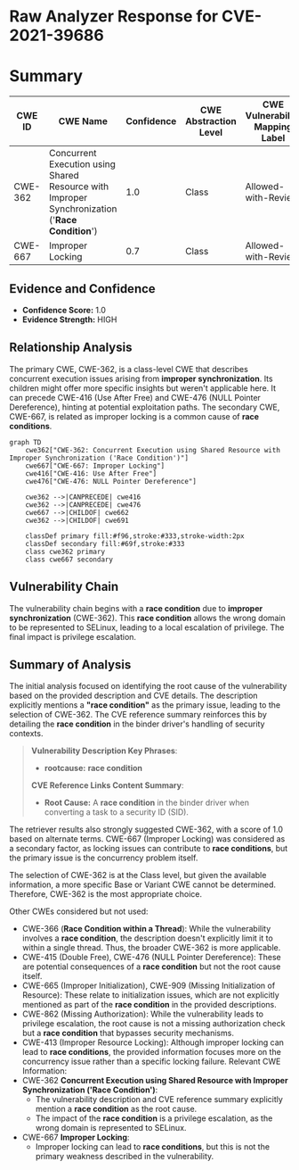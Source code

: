 # Raw Analyzer Response for CVE-2021-39686

# Summary
| CWE ID | CWE Name | Confidence | CWE Abstraction Level | CWE Vulnerability Mapping Label | CWE-Vulnerability Mapping Notes |
|---|---|---|---|---|---|
| CWE-362 | Concurrent Execution using Shared Resource with Improper Synchronization ('**Race Condition**') | 1.0 | Class | Allowed-with-Review | Primary CWE |
| CWE-667 | Improper Locking | 0.7 | Class | Allowed-with-Review | Secondary Candidate |

## Evidence and Confidence

*   **Confidence Score:** 1.0
*   **Evidence Strength:** HIGH

## Relationship Analysis
The primary CWE, CWE-362, is a class-level CWE that describes concurrent execution issues arising from **improper synchronization**. Its children might offer more specific insights but weren't applicable here. It can precede CWE-416 (Use After Free) and CWE-476 (NULL Pointer Dereference), hinting at potential exploitation paths. The secondary CWE, CWE-667, is related as improper locking is a common cause of **race conditions**.

```mermaid
graph TD
    cwe362["CWE-362: Concurrent Execution using Shared Resource with Improper Synchronization ('Race Condition')"]
    cwe667["CWE-667: Improper Locking"]
    cwe416["CWE-416: Use After Free"]
    cwe476["CWE-476: NULL Pointer Dereference"]

    cwe362 -->|CANPRECEDE| cwe416
    cwe362 -->|CANPRECEDE| cwe476
    cwe667 -->|CHILDOF| cwe662
    cwe362 -->|CHILDOF| cwe691

    classDef primary fill:#f96,stroke:#333,stroke-width:2px
    classDef secondary fill:#69f,stroke:#333
    class cwe362 primary
    class cwe667 secondary
```

## Vulnerability Chain
The vulnerability chain begins with a **race condition** due to **improper synchronization** (CWE-362). This **race condition** allows the wrong domain to be represented to SELinux, leading to a local escalation of privilege. The final impact is privilege escalation.

## Summary of Analysis
The initial analysis focused on identifying the root cause of the vulnerability based on the provided description and CVE details. The description explicitly mentions a **"race condition"** as the primary issue, leading to the selection of CWE-362. The CVE reference summary reinforces this by detailing the **race condition** in the binder driver's handling of security contexts.

> **Vulnerability Description Key Phrases**:
> - **rootcause:** **race condition**
>
> **CVE Reference Links Content Summary**:
> *   **Root Cause:** A **race condition** in the binder driver when converting a task to a security ID (SID).

The retriever results also strongly suggested CWE-362, with a score of 1.0 based on alternate terms. CWE-667 (Improper Locking) was considered as a secondary factor, as locking issues can contribute to **race conditions**, but the primary issue is the concurrency problem itself.

The selection of CWE-362 is at the Class level, but given the available information, a more specific Base or Variant CWE cannot be determined. Therefore, CWE-362 is the most appropriate choice.

Other CWEs considered but not used:

*   CWE-366 (**Race Condition within a Thread**): While the vulnerability involves a **race condition**, the description doesn't explicitly limit it to within a single thread. Thus, the broader CWE-362 is more applicable.
*   CWE-415 (Double Free), CWE-476 (NULL Pointer Dereference): These are potential consequences of a **race condition** but not the root cause itself.
*   CWE-665 (Improper Initialization), CWE-909 (Missing Initialization of Resource): These relate to initialization issues, which are not explicitly mentioned as part of the **race condition** in the provided descriptions.
*   CWE-862 (Missing Authorization): While the vulnerability leads to privilege escalation, the root cause is not a missing authorization check but a **race condition** that bypasses security mechanisms.
*   CWE-413 (Improper Resource Locking): Although improper locking can lead to **race conditions**, the provided information focuses more on the concurrency issue rather than a specific locking failure.
Relevant CWE Information:
* CWE-362 **Concurrent Execution using Shared Resource with Improper Synchronization ('Race Condition')**:
    - The vulnerability description and CVE reference summary explicitly mention a **race condition** as the root cause.
    - The impact of the **race condition** is a privilege escalation, as the wrong domain is represented to SELinux.
* CWE-667 **Improper Locking**:
    - Improper locking can lead to **race conditions**, but this is not the primary weakness described in the vulnerability.